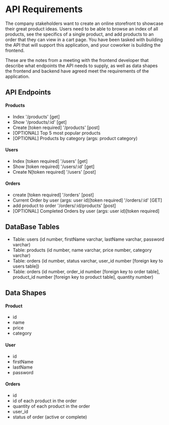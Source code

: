 # API Requirements
The company stakeholders want to create an online storefront to showcase their great product ideas. Users need to be able to browse an index of all products, see the specifics of a single product, and add products to an order that they can view in a cart page. You have been tasked with building the API that will support this application, and your coworker is building the frontend.

These are the notes from a meeting with the frontend developer that describe what endpoints the API needs to supply, as well as data shapes the frontend and backend have agreed meet the requirements of the application. 

## API Endpoints
#### Products
- Index '/products' [get]
- Show '/products/:id' [get]
- Create [token required] '/products' [post]
- [OPTIONAL] Top 5 most popular products 
- [OPTIONAL] Products by category (args: product category)

#### Users
- Index [token required] '/users' [get]
- Show [token required] '/users/:id' [get]
- Create N[token required] '/users' [post]

#### Orders
- create [token required] '/orders' [post]
- Current Order by user (args: user id)[token required] '/orders/:id' [GET]
- add product to order '/orders/:id/products' [post]
- [OPTIONAL] Completed Orders by user (args: user id)[token required]

## DataBase Tables
- Table: users (id number, firstName varchar, lastName varchar, password varchar)
- Table: products (id number, name varchar, price number, category varchar)
- Table: orders (id number, status varchar, user_id number [foreign key to users table])
- Table: orders (id number, order_id number [foreign key to order table], product_id number [foreign key to product table], quantity number)


## Data Shapes
#### Product
-  id
- name
- price
- category

#### User
- id
- firstName
- lastName
- password

#### Orders
- id
- id of each product in the order
- quantity of each product in the order
- user_id
- status of order (active or complete)